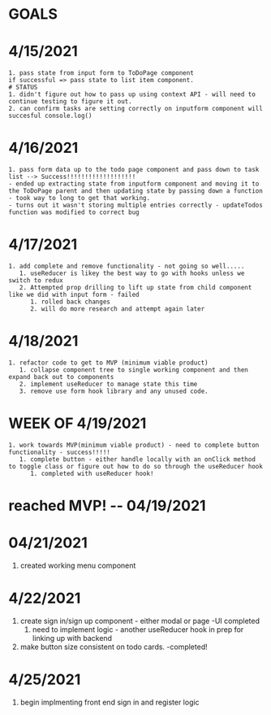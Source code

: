 # GOALS
# 4/15/2021
    1. pass state from input form to ToDoPage component
    if successful => pass state to list item component. 
    # STATUS
    1. didn't figure out how to pass up using context API - will need to continue testing to figure it out.
    2. can confirm tasks are setting correctly on inputform component will succesful console.log()
# 4/16/2021
    1. pass form data up to the todo page component and pass down to task list --> Success!!!!!!!!!!!!!!!!!!!
    - ended up extracting state from inputform component and moving it to the ToDoPage parent and then updating state by passing down a function - took way to long to get that working.
    - turns out it wasn't storing multiple entries correctly - updateTodos function was modified to correct bug
# 4/17/2021
    1. add complete and remove functionality - not going so well.....
       1. useReducer is likey the best way to go with hooks unless we switch to redux
       2. Attempted prop drilling to lift up state from child component like we did with input form - failed
          1. rolled back changes
          2. will do more research and attempt again later
# 4/18/2021
    1. refactor code to get to MVP (minimum viable product)
       1. collapse component tree to single working component and then expand back out to components 
       2. implement useReducer to manage state this time
       3. remove use form hook library and any unused code.
# WEEK OF 4/19/2021
    1. work towards MVP(minimum viable product) - need to complete button functionality - success!!!!!
       1. complete button - either handle locally with an onClick method to toggle class or figure out how to do so through the useReducer hook
          1. completed with useReducer hook!
# reached MVP! -- 04/19/2021
# 04/21/2021
   1. created working menu component
# 4/22/2021
   1. create sign in/sign up component - either modal or page -UI completed
      1. need to implement logic - another useReducer hook in prep for linking up with backend
   2. make button size consistent on todo cards. -completed!
# 4/25/2021
   1. begin implmenting front end sign in and register logic